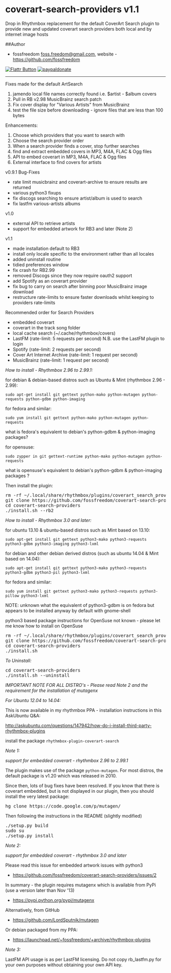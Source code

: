 coverart-search-providers v1.1
=========================

Drop in Rhythmbox replacement for the default CoverArt Search plugin to provide new and updated coverart search providers both local and by internet image hosts

##Author

 - fossfreedom <foss.freedom@gmail.com>, website - https://github.com/fossfreedom

[![Flattr Button](http://api.flattr.com/button/button-compact-static-100x17.png "Flattr This!")](http://flattr.com/thing/1811718/ "fossfreedom")  [![paypaldonate](https://www.paypalobjects.com/en_GB/i/btn/btn_donate_SM.gif)](https://www.paypal.com/cgi-bin/webscr?cmd=_s-xclick&hosted_button_id=KBV682WJ3BDGL)

-------------

Fixes made for the default ArtSearch

1. jamendo local file names correctly found i.e. $artist - $album covers
2. Pull in RB v2.98 MusicBrainz search patch
3. Fix cover display for "Various Artists" from MusicBrainz
4. test the file size before downloading - ignore files that are less than 100 bytes


Enhancements:

1. Choose which providers that you want to search with
2. Choose the search provider order
2. When a search provider finds a cover, stop further searches
3. find and extract embedded covers in MP3, M4A, FLAC & Ogg files
4. API to embed coverart in MP3, M4A, FLAC & Ogg files
5. External interface to find covers for artists

v0.9.1 Bug-Fixes

 - rate limit musicbrainz and coverart-archive to ensure results are returned
 - various python3 fixups
 - fix discogs searching to ensure artist/album is used to search
 - fix lastfm various-artists albums
 
v1.0

 - external API to retrieve artists
 - support for embedded artwork for RB3 and later (Note 2)
 
v1.1

 - made installation default to RB3
 - install only locale specific to the environment rather than all locales
 - added uninstall routine
 - tidied preferences window
 - fix crash for RB2.99
 - removed Discogs since they now require oauth2 support
 - add Spotify as an coverart provider
 - fix bug to carry on search after binning poor MusicBrainz image download
 - restructure rate-limits to ensure faster downloads whilst keeping to providers rate-limits

Recommended order for Search Providers

 - embedded coverart
 - coverart in the track song folder
 - local cache search (~/.cache/rhythmbox/covers)
 - LastFM (rate-limit: 5 requests per second) N.B. use the LastFM plugin to login
 - Spotify (rate-limit: 2 requests per second)
 - Cover Art Internet Archive (rate-limit: 1 request per second)
 - MusicBrainz (rate-limit: 1 request per second)

*How to install - Rhythmbox 2.96 to 2.99.1:*

for debian & debian-based distros such as Ubuntu & Mint (rhythmbox 2.96 - 2.99):

    sudo apt-get install git gettext python-mako python-mutagen python-requests python-gdbm python-imaging

for fedora and similar:

    sudo yum install git gettext python-mako python-mutagen python-requests
    
what is fedora's equivalent to debian's python-gdbm & python-imaging packages?
    
for opensuse:
 
    sudo zypper in git gettext-runtime python-mako python-mutagen python-requests

what is opensuse's equivalent to debian's python-gdbm & python-imaging packages ?

Then install the plugin:

<pre>
rm -rf ~/.local/share/rhythmbox/plugins/coverart_search_providers
git clone https://github.com/fossfreedom/coverart-search-providers.git
cd coverart-search-providers
./install.sh --rb2
</pre>

*How to install - Rhythmbox 3.0 and later:*

for ubuntu 13.10 & ubuntu-based distros such as Mint based on 13.10:

    sudo apt-get install git gettext python3-mako python3-requests python3-gdbm python3-imaging python3-lxml
    
for debian and other debian derived distros (such as ubuntu 14.04 & Mint based on 14.04):

    sudo apt-get install git gettext python3-mako python3-requests python3-gdbm python3-pil python3-lxml
   
for fedora and similar:

    sudo yum install git gettext python3-mako python3-requests python3-pillow python3-lxml

NOTE: unknown what the equivalent of python3-gdbm is on fedora but appears to be installed anyway by default with gnome-shell

python3 based package instructions for OpenSuse not known - please let me know how to install on OpenSuse

<pre>
rm -rf ~/.local/share/rhythmbox/plugins/coverart_search_providers
git clone https://github.com/fossfreedom/coverart-search-providers.git
cd coverart-search-providers
./install.sh
</pre>

*To Uninstall:*

<pre>
cd coverart-search-providers
./install.sh --uninstall
</pre>

*IMPORTANT NOTE FOR ALL DISTRO's - Please read Note 2 and the requirement for the installation of mutagenx*

*For Ubuntu 12.04 to 14.04:* 

This is now available in my rhythmbox PPA - installation instructions in this AskUbuntu Q&A:

http://askubuntu.com/questions/147942/how-do-i-install-third-party-rhythmbox-plugins

install the package `rhythmbox-plugin-coverart-search`

*Note 1:*

*support for embedded coverart - rhythmbox 2.96 to 2.99.1*

The plugin makes use of the package `python-mutagen`.  For most distros, the default package is v1.20 which was released in 2010.

Since then, lots of bug fixes have been resolved.  If you know that there is coverart embedded, but is not displayed
in our plugin, then you should install the very latest package:

<pre>
hg clone https://code.google.com/p/mutagen/
</pre>

Then following the instructions in the README (slightly modified)

<pre>
./setup.py build
sudo su
./setup.py install 
</pre>

*Note 2:*

*support for embedded coverart - rhythmbox 3.0 and later*

Please read this issue for embedded artwork issues with python3

- https://github.com/fossfreedom/coverart-search-providers/issues/2

In summary - the plugin requires mutagenx which is available from PyPi (use a version later than Nov '13)

 - https://pypi.python.org/pypi/mutagenx
 
Alternatively, from GitHub

 - https://github.com/LordSputnik/mutagen
 
Or debian packaged from my PPA:

 - https://launchpad.net/~fossfreedom/+archive/rhythmbox-plugins

*Note 3:*

LastFM API usage is as per LastFM licensing.  Do not copy rb_lastfm.py for your own purposes without obtaining your own API key.
